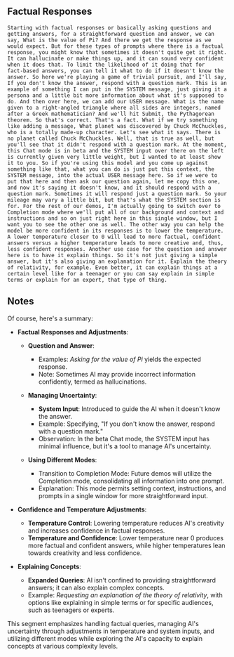 ## Factual Responses
```
Starting with factual responses or basically asking questions and getting answers, for a straightforward question and answer, we can say, What is the value of Pi? And there we get the response as we would expect. But for these types of prompts where there is a factual response, you might know that sometimes it doesn't quite get it right. It can hallucinate or make things up, and it can sound very confident when it does that. To limit the likelihood of it doing that for fact‑based answers, you can tell it what to do if it doesn't know the answer. So here we're playing a game of trivial pursuit, and I'll say, If you don't know the answer, respond with a question mark. This is an example of something I can put in the SYSTEM message, just giving it a persona and a little bit more information about what it's supposed to do. And then over here, we can add our USER message. What is the name given to a right‑angled triangle where all sides are integers, named after a Greek mathematician? And we'll hit Submit, the Pythagorean theorem. So that's correct. That's a fact. What if we try something like adding a message, What planet was discovered by Chuck McChuckles, who is a totally made‑up character. Let's see what it says. There is no planet called Chuck McChuckles. Well, that is true as well, but you'll see that it didn't respond with a question mark. At the moment, this Chat mode is in beta and the SYSTEM input over there on the left is currently given very little weight, but I wanted to at least show it to you. So if you're using this model and you come up against something like that, what you can do is just put this context, the SYSTEM message, into the actual USER message here. So if we were to put that here and then ask our question again, let me copy this one, and now it's saying it doesn't know, and it should respond with a question mark. Sometimes it will respond just a question mark. So your mileage may vary a little bit, but that's what the SYSTEM section is for. For the rest of our demos, I'm actually going to switch over to Completion mode where we'll put all of our background and context and instructions and so on just right here in this single window, but I want you to see the other one as well. The other way you can help the model be more confident in its responses is to lower the temperature. A lower temperature closer to 0 will lead to more factual, confident answers versus a higher temperature leads to more creative and, thus, less confident responses. Another use case for the question and answer here is to have it explain things. So it's not just giving a simple answer, but it's also giving an explanation for it. Explain the theory of relativity, for example. Even better, it can explain things at a certain level like for a teenager or you can say explain in simple terms or explain for an expert, that type of thing.
```

## Notes
Of course, here's a summary:

- **Factual Responses and Adjustments**:
  - **Question and Answer**:
    - Examples: *Asking for the value of Pi* yields the expected response.
    - Note: Sometimes AI may provide incorrect information confidently, termed as hallucinations.

  - **Managing Uncertainty**:
    - **System Input**: Introduced to guide the AI when it doesn't know the answer.
    - Example: Specifying, "If you don't know the answer, respond with a question mark."
    - Observation: In the beta Chat mode, the SYSTEM input has minimal influence, but it's a tool to manage AI's uncertainty.

  - **Using Different Modes**:
    - Transition to Completion Mode: Future demos will utilize the Completion mode, consolidating all information into one prompt.
    - Explanation: This mode permits setting context, instructions, and prompts in a single window for more straightforward input.

- **Confidence and Temperature Adjustments**:
  - **Temperature Control**: Lowering temperature reduces AI's creativity and increases confidence in factual responses.
  - **Temperature and Confidence**: Lower temperature near 0 produces more factual and confident answers, while higher temperatures lean towards creativity and less confidence.

- **Explaining Concepts**:
  - **Expanded Queries**: AI isn't confined to providing straightforward answers; it can also explain complex concepts.
  - Example: *Requesting an explanation of the theory of relativity*, with options like explaining in simple terms or for specific audiences, such as teenagers or experts.

This segment emphasizes handling factual queries, managing AI's uncertainty through adjustments in temperature and system inputs, and utilizing different modes while exploring the AI's capacity to explain concepts at various complexity levels.